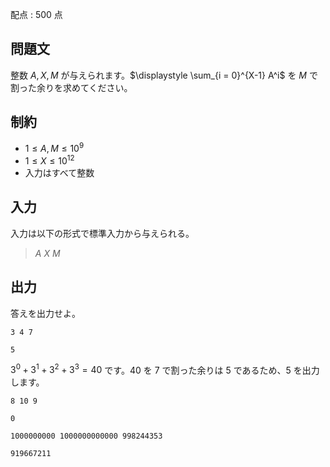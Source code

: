 配点 : $500$ 点

## 問題文

整数 $A, X, M$ が与えられます。$\displaystyle \sum_{i = 0}^{X-1} A^i$ を $M$ で割った余りを求めてください。

## 制約

- $1 \leq A, M \leq 10^9$
- $1 \leq X \leq 10^{12}$
- 入力はすべて整数

## 入力

入力は以下の形式で標準入力から与えられる。

> $A$ $X$ $M$

## 出力

答えを出力せよ。

```input1
3 4 7
```

```output1
5
```

$3^0 + 3^1 + 3^2 + 3^3 = 40$ です。$40$ を $7$ で割った余りは $5$ であるため、$5$ を出力します。

```input2
8 10 9
```

```output2
0
```

```input3
1000000000 1000000000000 998244353
```

```output3
919667211
```